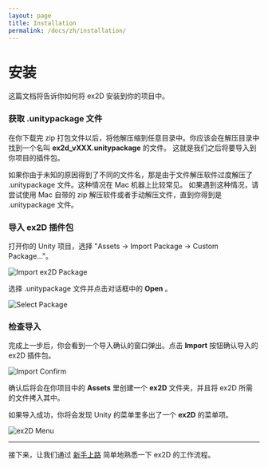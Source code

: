 ```yaml
---
layout: page
title: Installation
permalink: /docs/zh/installation/
---
```


# 安装

这篇文档将告诉你如何将 ex2D 安装到你的项目中。

### 获取 .unitypackage 文件

在你下载完 zip 打包文件以后，将他解压缩到任意目录中。你应该会在解压目录中找到一个名叫 **ex2d_vXXX.unitypackage** 的文件。
这就是我们之后将要导入到你项目的插件包。

如果你由于未知的原因得到了不同的文件名，那是由于文件解压软件过度解压了 .unitypackage 文件。这种情况在 Mac 机器上比较常见。
如果遇到这种情况，请尝试使用 Mac 自带的 zip 解压软件或者手动解压文件，直到你得到是 .unitypackage 文件。

### 导入 ex2D 插件包

打开你的 Unity 项目，选择 "Assets -> Import Package -> Custom Package..."。

![Import ex2D Package](../../images/install/import_package.jpeg)

选择 .unitypackage 文件并点击对话框中的 __Open__ 。

![Select Package](../../images/install/select_ex2d_package.jpeg)

### 检查导入

完成上一步后，你会看到一个导入确认的窗口弹出。点击 __Import__ 按钮确认导入的 ex2D 插件包。

![Import Confirm](../../images/install/confirm_import.jpeg)

确认后将会在你项目中的 __Assets__ 里创建一个 __ex2D__ 文件夹，并且将 ex2D 所需的文件拷入其中。 

如果导入成功，你将会发现 Unity 的菜单里多出了一个 __ex2D__ 的菜单项。

![ex2D Menu](../../images/install/ex2d_menu.jpeg)

***

接下来，让我们通过 [新手上路][1] 简单地熟悉一下 ex2D 的工作流程。

[1]: ../quick-start/

